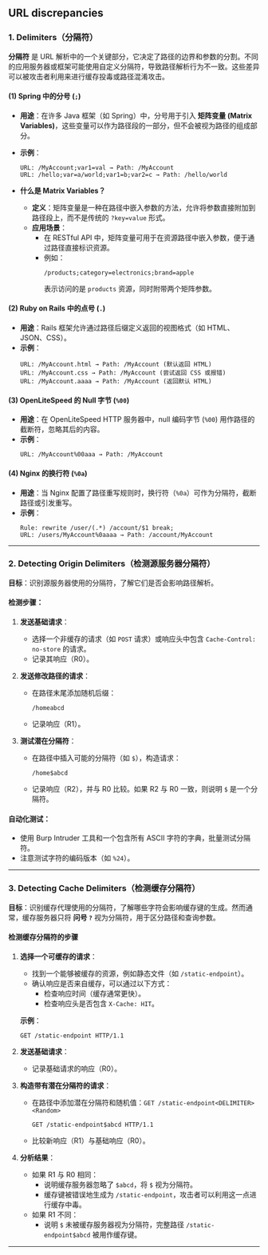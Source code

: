 
## **URL discrepancies**

### **1. Delimiters（分隔符）**

**分隔符** 是 URL 解析中的一个关键部分，它决定了路径的边界和参数的分割。不同的应用服务器或框架可能使用自定义分隔符，导致路径解析行为不一致。这些差异可以被攻击者利用来进行缓存投毒或路径混淆攻击。

#### **(1) Spring 中的分号 (`;`)**
- **用途**：在许多 Java 框架（如 Spring）中，分号用于引入 **矩阵变量 (Matrix Variables)**，这些变量可以作为路径段的一部分，但不会被视为路径的组成部分。
- **示例**：
  ```
  URL: /MyAccount;var1=val → Path: /MyAccount
  URL: /hello;var=a/world;var1=b;var2=c → Path: /hello/world
  ```

- **什么是 Matrix Variables？**
  - **定义**：矩阵变量是一种在路径中嵌入参数的方法，允许将参数直接附加到路径段上，而不是传统的 `?key=value` 形式。
  - **应用场景**：
    - 在 RESTful API 中，矩阵变量可用于在资源路径中嵌入参数，便于通过路径直接标识资源。
    - 例如：
      ```
      /products;category=electronics;brand=apple
      ```
      表示访问的是 `products` 资源，同时附带两个矩阵参数。

#### **(2) Ruby on Rails 中的点号 (`.`)**
- **用途**：Rails 框架允许通过路径后缀定义返回的视图格式（如 HTML、JSON、CSS）。
- **示例**：
  ```
  URL: /MyAccount.html → Path: /MyAccount (默认返回 HTML)
  URL: /MyAccount.css → Path: /MyAccount (尝试返回 CSS 或报错)
  URL: /MyAccount.aaaa → Path: /MyAccount (返回默认 HTML)
  ```

#### **(3) OpenLiteSpeed 的 Null 字节 (`%00`)**
- **用途**：在 OpenLiteSpeed HTTP 服务器中，null 编码字节 (`%00`) 用作路径的截断符，忽略其后的内容。
- **示例**：
  ```
  URL: /MyAccount%00aaa → Path: /MyAccount
  ```

#### **(4) Nginx 的换行符 (`%0a`)**
- **用途**：当 Nginx 配置了路径重写规则时，换行符（`%0a`）可作为分隔符，截断路径或引发重写。
- **示例**：
  ```
  Rule: rewrite /user/(.*) /account/$1 break;
  URL: /users/MyAccount%0aaaa → Path: /account/MyAccount
  ```

---

### **2. Detecting Origin Delimiters（检测源服务器分隔符）**

**目标**：识别源服务器使用的分隔符，了解它们是否会影响路径解析。

#### **检测步骤：**
1. **发送基础请求**：
   - 选择一个非缓存的请求（如 `POST` 请求）或响应头中包含 `Cache-Control: no-store` 的请求。
   - 记录其响应（R0）。

2. **发送修改路径的请求**：
   - 在路径末尾添加随机后缀：
     ```
     /homeabcd
     ```
   - 记录响应（R1）。

3. **测试潜在分隔符**：
   - 在路径中插入可能的分隔符（如 `$`），构造请求：
     ```
     /home$abcd
     ```
   - 记录响应（R2），并与 R0 比较。如果 R2 与 R0 一致，则说明 `$` 是一个分隔符。

#### **自动化测试**：
- 使用 Burp Intruder 工具和一个包含所有 ASCII 字符的字典，批量测试分隔符。
- 注意测试字符的编码版本（如 `%24`）。

---

### **3. Detecting Cache Delimiters（检测缓存分隔符）**

**目标**：识别缓存代理使用的分隔符，了解哪些字符会影响缓存键的生成。然而通常，缓存服务器只将 **问号 `?`** 视为分隔符，用于区分路径和查询参数。
   
#### **检测缓存分隔符的步骤**

1. **选择一个可缓存的请求**：
   - 找到一个能够被缓存的资源，例如静态文件（如 `/static-endpoint`）。
   - 确认响应是否来自缓存，可以通过以下方式：
     - 检查响应时间（缓存通常更快）。
     - 检查响应头是否包含 `X-Cache: HIT`。

   **示例**：
   ```http
   GET /static-endpoint HTTP/1.1
   ```

2. **发送基础请求**：
   - 记录基础请求的响应（R0）。

3. **构造带有潜在分隔符的请求**：
   - 在路径中添加潜在分隔符和随机值：`GET /static-endpoint<DELIMITER><Random>`
     ```http
     GET /static-endpoint$abcd HTTP/1.1
     ```
   - 比较新响应（R1）与基础响应（R0）。

4. **分析结果**：
   - 如果 R1 与 R0 相同：
     - 说明缓存服务器忽略了 `$abcd`，将 `$` 视为分隔符。
     - 缓存键被错误地生成为 `/static-endpoint`，攻击者可以利用这一点进行缓存中毒。
   - 如果 R1 不同：
     - 说明 `$` 未被缓存服务器视为分隔符，完整路径 `/static-endpoint$abcd` 被用作缓存键。

---

